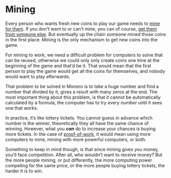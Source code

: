 # Mining

Every person who wants fresh new coins to play our game needs to [mine for them](1%20the%20manual%20for%20users/1.09_mine-monero.md). If you don’t want to or can’t mine, you can of course, [get them from someone else](1%20the%20manual%20for%20users/1.05_getting-monero.md). But eventually up the chain someone mined those coins in the first place. Mining is the only mechanism to get new coins into the game.

For mining to work, we need a difficult problem for computers to solve that can be reused, otherwise we could only only create coins one time at the beginning of the game and that’d be it. That would mean that the first person to play the game would get all the coins for themselves, and nobody would want to play afterwards.

That problem to be solved in Monero is to take a huge number and find a number that divided by it, gives a result with many zeros at the end. The most important thing about this problem, is that it cannot be automatically calculated by a formula, the computer has to try *every number* until it sees one that works.

In practice, it’s like lottery tickets. You cannot guess in advance which number is the winner, theoretically they all have the same chance of winning. However, what you _**can**_ do to increase your chances is buying more tickets. In the case of [proof-of-work](2.08-proof.md), it would mean using more computers to mine, mining with more powerful computers, or both.

Something to keep in mind though, is that since mining gives you money, you’ll face competition. After all, who wouldn’t want to receive money? But the more people mining, or put differently, the more computing power competing for the same price, or the more people buying lottery tickets, the harder it is to win.
